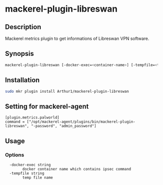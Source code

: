 # mackerel-plugin-libreswan

## Description

Mackerel metrics plugin to get informations of Libreswan VPN software.

## Synopsis

```sh
mackerel-plugin-libreswan [-docker-exec=<container-name>] [-tempfile=<temp-file-path>]
```

## Installation

```sh
sudo mkr plugin install Arthur1/mackerel-plugin-libreswan
```

## Setting for mackerel-agent

```
[plugin.metrics.palworld]
command = ["/opt/mackerel-agent/plugins/bin/mackerel-plugin-libreswan", "-password", "admin_password"]
```

## Usage

### Options

```
  -docker-exec string
    	docker container name which contains ipsec command
  -tempfile string
    	temp file name
```
